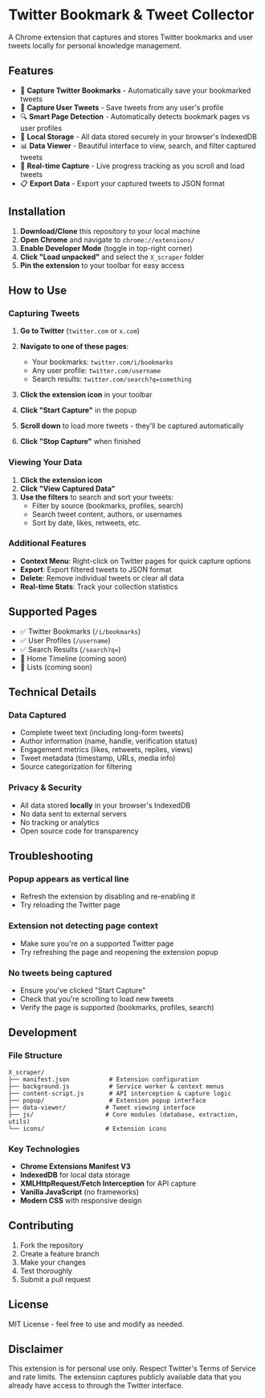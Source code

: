 # Twitter Bookmark & Tweet Collector

A Chrome extension that captures and stores Twitter bookmarks and user tweets locally for personal knowledge management.

## Features

- 🔖 **Capture Twitter Bookmarks** - Automatically save your bookmarked tweets
- 👤 **Capture User Tweets** - Save tweets from any user's profile
- 🔍 **Smart Page Detection** - Automatically detects bookmark pages vs user profiles
- 💾 **Local Storage** - All data stored securely in your browser's IndexedDB
- 📊 **Data Viewer** - Beautiful interface to view, search, and filter captured tweets
- 🚀 **Real-time Capture** - Live progress tracking as you scroll and load tweets
- 📋 **Export Data** - Export your captured tweets to JSON format

## Installation

1. **Download/Clone** this repository to your local machine
2. **Open Chrome** and navigate to `chrome://extensions/`
3. **Enable Developer Mode** (toggle in top-right corner)
4. **Click "Load unpacked"** and select the `X_scraper` folder
5. **Pin the extension** to your toolbar for easy access

## How to Use

### Capturing Tweets

1. **Go to Twitter** (`twitter.com` or `x.com`)
2. **Navigate to one of these pages**:

   - Your bookmarks: `twitter.com/i/bookmarks`
   - Any user profile: `twitter.com/username`
   - Search results: `twitter.com/search?q=something`

3. **Click the extension icon** in your toolbar
4. **Click "Start Capture"** in the popup
5. **Scroll down** to load more tweets - they'll be captured automatically
6. **Click "Stop Capture"** when finished

### Viewing Your Data

1. **Click the extension icon**
2. **Click "View Captured Data"**
3. **Use the filters** to search and sort your tweets:
   - Filter by source (bookmarks, profiles, search)
   - Search tweet content, authors, or usernames
   - Sort by date, likes, retweets, etc.

### Additional Features

- **Context Menu**: Right-click on Twitter pages for quick capture options
- **Export**: Export filtered tweets to JSON format
- **Delete**: Remove individual tweets or clear all data
- **Real-time Stats**: Track your collection statistics

## Supported Pages

- ✅ Twitter Bookmarks (`/i/bookmarks`)
- ✅ User Profiles (`/username`)
- ✅ Search Results (`/search?q=`)
- 🚧 Home Timeline (coming soon)
- 🚧 Lists (coming soon)

## Technical Details

### Data Captured

- Complete tweet text (including long-form tweets)
- Author information (name, handle, verification status)
- Engagement metrics (likes, retweets, replies, views)
- Tweet metadata (timestamp, URLs, media info)
- Source categorization for filtering

### Privacy & Security

- All data stored **locally** in your browser's IndexedDB
- No data sent to external servers
- No tracking or analytics
- Open source code for transparency

## Troubleshooting

### Popup appears as vertical line

- Refresh the extension by disabling and re-enabling it
- Try reloading the Twitter page

### Extension not detecting page context

- Make sure you're on a supported Twitter page
- Try refreshing the page and reopening the extension popup

### No tweets being captured

- Ensure you've clicked "Start Capture"
- Check that you're scrolling to load new tweets
- Verify the page is supported (bookmarks, profiles, search)

## Development

### File Structure

```
X_scraper/
├── manifest.json           # Extension configuration
├── background.js           # Service worker & context menus
├── content-script.js       # API interception & capture logic
├── popup/                  # Extension popup interface
├── data-viewer/           # Tweet viewing interface
├── js/                    # Core modules (database, extraction, utils)
└── icons/                 # Extension icons
```

### Key Technologies

- **Chrome Extensions Manifest V3**
- **IndexedDB** for local data storage
- **XMLHttpRequest/Fetch Interception** for API capture
- **Vanilla JavaScript** (no frameworks)
- **Modern CSS** with responsive design

## Contributing

1. Fork the repository
2. Create a feature branch
3. Make your changes
4. Test thoroughly
5. Submit a pull request

## License

MIT License - feel free to use and modify as needed.

## Disclaimer

This extension is for personal use only. Respect Twitter's Terms of Service and rate limits. The extension captures publicly available data that you already have access to through the Twitter interface.
